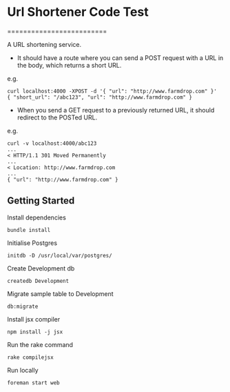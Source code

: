# Url Shortener Code Test
=========================

A URL shortening service.
- It should have a route where you can send a POST request with a URL in the
  body, which returns a short URL.

e.g.
```
curl localhost:4000 -XPOST -d '{ "url": "http://www.farmdrop.com" }'
{ "short_url": "/abc123", "url": "http://www.farmdrop.com" }
```

- When you send a GET request to a previously returned URL, it should redirect
  to the POSTed URL.

e.g.
```
curl -v localhost:4000/abc123
...
< HTTP/1.1 301 Moved Permanently
...
< Location: http://www.farmdrop.com
...
{ "url": "http://www.farmdrop.com" }
```

Getting Started
---------------

Install dependencies

`bundle install`

Initialise Postgres

`initdb -D /usr/local/var/postgres/`

Create Development db
 
`createdb Development`

Migrate sample table to Development

`db:migrate`

Install jsx compiler

`npm install -j jsx`

Run the rake command

`rake compilejsx`

Run locally

`foreman start web`